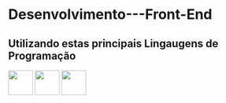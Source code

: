 # Desenvolvimento---Front-End
## Utilizando estas principais Lingaugens de Programação
[<img src="https://upload.wikimedia.org/wikipedia/commons/6/61/HTML5_logo_and_wordmark.svg" width="50"/>](https://www.w3.org/html/)
[<img src="https://upload.wikimedia.org/wikipedia/commons/d/d5/CSS3_logo_and_wordmark.svg" width="50"/>](https://www.w3.org/Style/CSS/)
[<img src="https://upload.wikimedia.org/wikipedia/commons/6/6a/JavaScript-logo.png" width="50"/>](https://www.javascript.com/)





